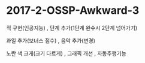 # 2017-2-OSSP-Awkward-3

적 구현(인공지능) , 단계 추가(1단계 완수시 2단계 넘어가기) </p>
과일 추가(보너스 점수) , 음악 추가(변경) </p>
노란 색 크게(크기 다르게) , 그래픽 개선 , 자동주행기능  </p>
